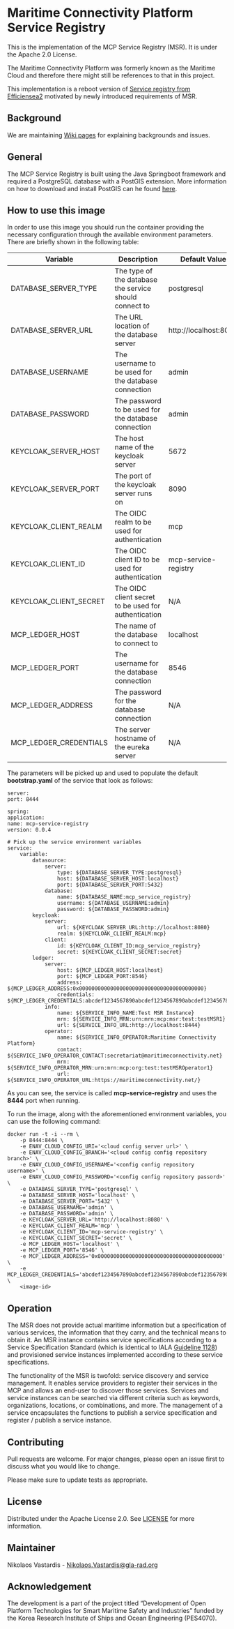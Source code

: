 # Maritime Connectivity Platform Service Registry
This is the implementation of the MCP Service Registry (MSR). It is under the
Apache 2.0 License.

The Maritime Connectivity Platform was formerly known as the Maritime Cloud and
therefore there might still be references to that in this project.

This implementation is a reboot version of
[Service registry from Efficiensea2](https://github.com/maritimeconnectivity/mc-serviceregistry)
motivated by newly introduced requirements of MSR.

## Background
We are maintaining
[Wiki pages](https://github.com/maritimeconnectivity/ServiceRegistry/wiki) for
explaining backgrounds and issues.

## General
The MCP Service Registry is built using the Java Springboot framework and
required a PostgreSQL database with a PostGIS extension. More information
on how to download and install PostGIS can he found
[here](https://postgis.net/source/).

## How to use this image
In order to use this image you should run the container providing the necessary
configuration through the available environment parameters. There are briefly
shown in the following table:

| Variable               | Description                                            | Default Value          |
|------------------------|--------------------------------------------------------|------------------------|
| DATABASE_SERVER_TYPE   | The type of the database the service should connect to | postgresql             |
| DATABASE_SERVER_URL    | The URL location of the database server                | http://localhost:8080  |
| DATABASE_USERNAME      | The username to be used for the database connection    | admin                  |
| DATABASE_PASSWORD      | The password to be used for the database connection    | admin                  |
| KEYCLOAK_SERVER_HOST   | The host name of the keycloak server                   | 5672                   |
| KEYCLOAK_SERVER_PORT   | The port of the keycloak server runs on                | 8090                   |
| KEYCLOAK_CLIENT_REALM  | The OIDC realm to be used for authentication           | mcp                    |
| KEYCLOAK_CLIENT_ID     | The OIDC client ID to be used for authentication       | mcp-service-registry   |
| KEYCLOAK_CLIENT_SECRET | The OIDC client secret to be used for authentication   | N/A                    |
| MCP_LEDGER_HOST        | The name of the database to connect to                 | localhost              |
| MCP_LEDGER_PORT        | The username for the database connection               | 8546                   |
| MCP_LEDGER_ADDRESS     | The password for the database connection               | N/A                    |
| MCP_LEDGER_CREDENTIALS | The server hostname of the eureka server               | N/A                    |

The parameters will be picked up and used to populate the default
**bootstrap.yaml** of the service that look as follows:

    server:
    port: 8444
    
    spring:
    application:
    name: mcp-service-registry
    version: 0.0.4
    
    # Pick up the service environment variables
    service:
        variable:
            datasource:
                server:
                    type: ${DATABASE_SERVER_TYPE:postgresql}
                    host: ${DATABASE_SERVER_HOST:localhost}
                    port: ${DATABASE_SERVER_PORT:5432}
                database:
                    name: ${DATABASE_NAME:mcp_service_registry}
                    username: ${DATABASE_USERNAME:admin}
                    password: ${DATABASE_PASSWORD:admin}
            keycloak:
                server:
                    url: ${KEYCLOAK_SERVER_URL:http://localhost:8080}
                    realm: ${KEYCLOAK_CLIENT_REALM:mcp}
                client:
                    id: ${KEYCLOAK_CLIENT_ID:mcp_service_registry}
                    secret: ${KEYCLOAK_CLIENT_SECRET:secret}
            ledger:
                server:
                    host: ${MCP_LEDGER_HOST:localhost}
                    port: ${MCP_LEDGER_PORT:8546}
                    address: ${MCP_LEDGER_ADDRESS:0x0000000000000000000000000000000000000000}
                    credentials: ${MCP_LEDGER_CREDENTIALS:abcdef1234567890abcdef1234567890abcdef1234567890abcdef1234567890}
                info:
                    name: ${SERVICE_INFO_NAME:Test MSR Instance}
                    mrn: ${SERVICE_INFO_MRN:urn:mrn:mcp:msr:test:testMSR1}
                    url: ${SERVICE_INFO_URL:http://localhost:8444}
                operator:
                    name: ${SERVICE_INFO_OPERATOR:Maritime Connectivity Platform}
                    contact: ${SERVICE_INFO_OPERATOR_CONTACT:secretariat@maritimeconnectivity.net}
                    mrn: ${SERVICE_INFO_OPERATOR_MRN:urn:mrn:mcp:org:test:testMSROperator1}
                    url: ${SERVICE_INFO_OPERATOR_URL:https://maritimeconnectivity.net/}

As you can see, the service is called **mcp-service-registry** and uses the
**8444** port when running.

To run the image, along with the aforementioned environment variables, you can
use the following command:

    docker run -t -i --rm \
        -p 8444:8444 \
        -e ENAV_CLOUD_CONFIG_URI='<cloud config server url>' \
        -e ENAV_CLOUD_CONFIG_BRANCH='<cloud config config repository branch>' \
        -e ENAV_CLOUD_CONFIG_USERNAME='<config config repository username>' \
        -e ENAV_CLOUD_CONFIG_PASSWORD='<config config repository passord>' \
        -e DATABASE_SERVER_TYPE='postgresql' \
        -e DATABASE_SERVER_HOST='localhost' \
        -e DATABASE_SERVER_PORT='5432' \
        -e DATABASE_USERNAME='admin' \
        -e DATABASE_PASSWORD='admin' \
        -e KEYCLOAK_SERVER_URL='http://localhost:8080' \
        -e KEYCLOAK_CLIENT_REALM='mcp' \
        -e KEYCLOAK_CLIENT_ID='mcp-service-registry' \
        -e KEYCLOAK_CLIENT_SECRET='secret' \
        -e MCP_LEDGER_HOST='localhost' \
        -e MCP_LEDGER_PORT='8546' \
        -e MCP_LEDGER_ADDRESS='0x0000000000000000000000000000000000000000' \
        -e MCP_LEDGER_CREDENTIALS='abcdef1234567890abcdef1234567890abcdef123567890abcdef1234567890' \
        <image-id>

## Operation
The MSR does not provide actual maritime information but a specification of
various services, the information that they carry, and the technical means to
obtain it. An MSR instance contains service specifications according to a
Service Specification Standard (which is identical to IALA
[Guideline 1128](https://www.iala-aism.org/product/g1128/)) and provisioned
service instances implemented according to these service specifications.

The functionality of the MSR is twofold: service discovery and service
management. It enables service providers to register their services in the MCP
and allows an end-user to discover those services. Services and service
instances can be searched via different criteria such as keywords,
organizations, locations, or combinations, and more. The management of a service
encapsulates the functions to publish a service specification and register /
publish a service instance.

## Contributing
Pull requests are welcome. For major changes, please open an issue first to
discuss what you would like to change.

Please make sure to update tests as appropriate.

## License
Distributed under the Apache License 2.0. See [LICENSE](./LICENSE) for more
information.

## Maintainer
Nikolaos Vastardis - Nikolaos.Vastardis@gla-rad.org

## Acknowledgement
The development is a part of the project titled “Development of Open Platform
Technologies for Smart Maritime Safety and Industries” funded by the Korea
Research Institute of Ships and Ocean Engineering (PES4070).
